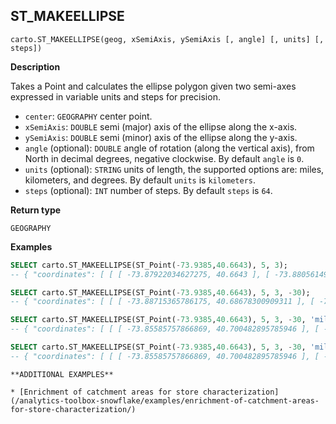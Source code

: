 ## ST_MAKEELLIPSE

```sql:signature
carto.ST_MAKEELLIPSE(geog, xSemiAxis, ySemiAxis [, angle] [, units] [, steps])
```

**Description**

Takes a Point and calculates the ellipse polygon given two semi-axes expressed in variable units and steps for precision.

* `center`: `GEOGRAPHY` center point.
* `xSemiAxis`: `DOUBLE` semi (major) axis of the ellipse along the x-axis.
* `ySemiAxis`: `DOUBLE` semi (minor) axis of the ellipse along the y-axis.
* `angle` (optional): `DOUBLE` angle of rotation (along the vertical axis), from North in decimal degrees, negative clockwise. By default `angle` is `0`.
* `units` (optional): `STRING` units of length, the supported options are: miles, kilometers, and degrees. By default `units` is `kilometers`.
* `steps` (optional): `INT` number of steps. By default `steps` is `64`.

**Return type**

`GEOGRAPHY`

**Examples**

```sql
SELECT carto.ST_MAKEELLIPSE(ST_Point(-73.9385,40.6643), 5, 3);
-- { "coordinates": [ [ [ -73.87922034627275, 40.6643 ], [ -73.88056149301754, 40.67000644486112 ], ...
```

```sql
SELECT carto.ST_MAKEELLIPSE(ST_Point(-73.9385,40.6643), 5, 3, -30);
-- { "coordinates": [ [ [ -73.88715365786175, 40.68678300909311 ], [ -73.89207802212195, 40.691215338152176 ], ...
```

```sql
SELECT carto.ST_MAKEELLIPSE(ST_Point(-73.9385,40.6643), 5, 3, -30, 'miles');
-- { "coordinates": [ [ [ -73.85585757866869, 40.700482895785946 ], [ -73.8637839804274, 40.70761511598624 ], ...
```

```sql
SELECT carto.ST_MAKEELLIPSE(ST_Point(-73.9385,40.6643), 5, 3, -30, 'miles', 80);
-- { "coordinates": [ [ [ -73.85585757866869, 40.700482895785946 ], [ -73.86194538052666, 40.70635901954343 ], ...
```

````hint:info
**ADDITIONAL EXAMPLES**

* [Enrichment of catchment areas for store characterization](/analytics-toolbox-snowflake/examples/enrichment-of-catchment-areas-for-store-characterization/)

````
